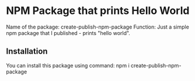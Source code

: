 # NPM Package that prints Hello World

Name of the package: create-publish-npm-package
Function: Just a simple npm package that I published - prints "hello world". 

## Installation

You can install this package using command: npm i create-publish-npm-package
